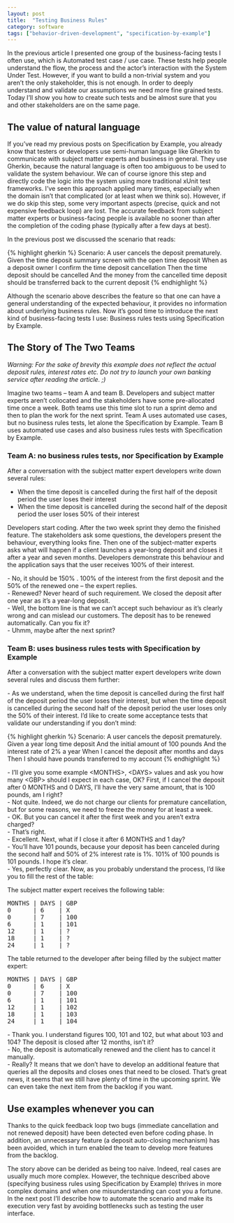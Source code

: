 ```yaml
---
layout: post
title:  "Testing Business Rules"
category: software
tags: ["behavior-driven-development", "specification-by-example"]
---
```


<p class="excerpt">
In the previous article I presented one group of the business-facing tests I often use, which is Automated test case / use case. These tests help people understand the flow, the process and the actor’s interaction with the System Under Test. However, if you want to build a non-trivial system and you aren’t the only stakeholder, this is not enough. In order to deeply understand and validate our assumptions we need more fine grained tests. Today I’ll show you how to create such tests and be almost sure that you and other stakeholders are on the same page.
</p>
<span class="readmore"/>

## The value of natural language

If you’ve read my previous posts on Specification by Example, you already know that testers or developers use semi-human language like Gherkin to communicate with subject matter experts and business in general. They use Gherkin, because the natural language is often too ambiguous to be used to validate the system behaviour. We can of course ignore this step and directly code the logic into the system using more traditional xUnit test frameworks. I’ve seen this approach applied many times, especially when the domain isn’t that complicated (or at least when we think so). However, if we do skip this step, some very important aspects (precise, quick and not expensive feedback loop) are lost. The accurate feedback from subject matter experts or business-facing people is available no sooner than after the completion of the coding phase (typically after a few days at best).

In the previous post we discussed the scenario that reads:

{% highlight gherkin %}
Scenario: A user cancels the deposit prematurely.
Given the time deposit summary screen with the open time deposit
When  as a deposit owner I confirm the time deposit cancellation
Then  the time deposit should be cancelled
And   the money from the cancelled time deposit should be 
      transferred back to the current deposit
{% endhighlight %}

Although the scenario above describes the feature so that one can have a general understanding of the expected behaviour, it provides no information about underlying business rules. Now it’s good time to introduce the next kind of business-facing tests I use: Business rules tests using Specification by Example. 


## The Story of The Two Teams

*Warning: For the sake of brevity this example does not reflect the actual deposit rules, interest rates etc. Do not try to launch your own banking service after reading the article. ;)*

Imagine two teams – team A and team B. Developers and subject matter experts aren’t collocated and the stakeholders have some pre-allocated time once a week. Both teams use this time slot to run a sprint demo and then to plan the work for the next sprint. Team A uses automated use cases, but no business rules tests, let alone the Specification by Example. Team B uses automated use cases and also business rules tests with Specification by Example.

### Team A: no business rules tests, nor Specification by Example

After a conversation with the subject matter expert developers write down several rules:

- When the time deposit is cancelled during the first half of the deposit period the user loses their interest
- When the time deposit is cancelled during the second half of the deposit period the user loses 50% of their interest


Developers start coding. After the two week sprint they demo the finished feature. The stakeholders ask some questions, the developers present the behaviour, everything looks fine. Then one of the subject-matter experts asks what will happen if a client launches a year-long deposit and closes it after a year and seven months. Developers demonstrate this behaviour and the application says that the user receives 100% of their interest.


<p class="dialogue">
- No, it should be 150% . 100% of the interest from the first deposit and the 50% of the renewed one – the expert replies.<br/>
- Renewed? Never heard of such requirement. We closed the deposit after one year as it’s a year-long deposit.<br/>
- Well, the bottom line is that we can’t accept such behaviour as it’s clearly wrong and can mislead our customers. The deposit has to be renewed automatically. Can you fix it?<br/>
- Uhmm, maybe after the next sprint?
</p>

### Team B: uses business rules tests with Specification by Example

After a conversation with the subject matter expert developers write down several rules and discuss them further:

<p class="dialogue">
- As we understand, when the time deposit is cancelled during the first half of the deposit period the user loses their interest, but when the time deposit is cancelled during the second half of the deposit period the user loses only the 50% of their interest. I’d like to create some acceptance tests that validate our understanding if you don’t mind:
</p>

{% highlight gherkin %}
Scenario: A user cancels the deposit prematurely.
Given a year long time deposit
And the initial amount of 100 pounds
And the interest rate of 2% a year
When I cancel the deposit after <MONTHS> months and <DAYS> days
Then I should have <GBP> pounds transferred to my account
{% endhighlight %}

<p class="dialogue">
- I’ll give you some example &lt;MONTHS&gt;, &lt;DAYS&gt; values and ask you how many &lt;GBP&gt; should I expect in each case, OK? First, if I cancel the deposit after 0 MONTHS and 0 DAYS, I’ll have the very same amount, that is 100 pounds, am I right?<br/>
- Not quite. Indeed, we do not charge our clients for premature cancellation, but for some reasons, we need to freeze the money for at least a week.<br/>
- OK. But you can cancel it after the first week and you aren’t extra charged?<br/>
- That’s right.<br/>
- Excellent. Next, what if I close it after 6 MONTHS and 1 day?<br/>
- You’ll have 101 pounds, because your deposit has been canceled during the second half and 50% of 2% interest rate is 1%. 101% of 100 pounds is 101 pounds. I hope it’s clear.<br/>
- Yes, perfectly clear. Now, as you probably understand the process, I’d like you to fill the rest of the table:
</p>

The subject matter expert receives the following table:


<pre>
MONTHS | DAYS | GBP
0      | 6    | X
0      | 7    | 100
6      | 1    | 101
12     | 1    | ?       
18     | 1    | ?
24     | 1    | ?
</pre>

The table returned to the developer after being filled by the subject matter expert:

<pre>
MONTHS | DAYS | GBP
0      | 6    | X
0      | 7    | 100
6      | 1    | 101
12     | 1    | 102       
18     | 1    | 103
24     | 1    | 104
</pre>

<p class="dialogue">
- Thank you. I understand figures 100, 101 and 102, but what about 103 and 104? The deposit is closed after 12 months, isn’t it?<br/>
- No, the deposit is automatically renewed and the client has to cancel it manually.<br/>
- Really? It means that we don’t have to develop an additional feature that queries all the deposits and closes ones that need to be closed. That’s great news, it seems that we still have plenty of time in the upcoming sprint. We can even take the next item from the backlog if you want.
</p>

##  Use examples whenever you can

Thanks to the quick feedback loop two bugs (immediate cancellation and not renewed deposit) have been detected even before coding phase. In addition, an unnecessary feature (a deposit auto-closing mechanism) has been avoided, which in turn enabled the team to develop more features from the backlog.

The story above can be derided as being too naive. Indeed, real cases are usually much more complex. However, the technique described above (specifying business rules using Specification by Example) thrives in more complex domains and when one misunderstanding can cost you a fortune. In the next post I’ll describe how to automate the scenario and make its execution very fast by avoiding bottlenecks such as testing the user interface.
